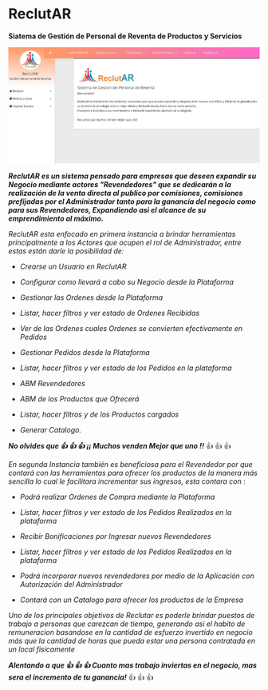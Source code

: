 # ReclutAR
**Siatema de Gestión de Personal de Reventa de Productos y Servicios**

![](imagenes/Bienvenida.jpg)

***ReclutAR es un sistema pensado para empresas que deseen expandir su Negocio mediante actores "Revendedores" que se dedicarán a la realización de la venta directa al publico por comisiones, comisiones prefijadas por el Administrador tanto para la ganancia del negocio como para sus Revendedores, Expandiendo asi el alcance de su emprendimiento al máximo.***

*ReclutAR esta enfocado en primera instancia a brindar herramientas principalmente a los Actores que ocupen el rol de Administrador, entre estas están darle la posibilidad de:*

- *Crearse un Usuario en ReclutAR*

- *Configurar como llevará a cabo su Negocio desde la Plataforma*

- *Gestionar las Ordenes desde la Plataforma*

- *Listar, hacer filtros y ver estado de Ordenes Recibidas*

- *Ver de las Ordenes cuales Ordenes se convierten efectivamente en Pedidos*

- *Gestionar Pedidos desde la Plataforma*

- *Listar, hacer filtros y ver estado de los Pedidos en la plataforma*

- *ABM Revendedores*

- *ABM de los Productos que Ofrecerá*

- *Listar, hacer filtros y de los Productos cargados*

- *Generar Catalogo.*



***No olvides que  :+1: :+1: :+1: ¡¡ Muchos venden Mejor que uno !!*** :+1: :+1: :+1:




*En segunda Instancia también es beneficiosa para el Revendedor por que contará con las herramientas para ofrecer los productos de la manera más sencilla lo cual le facilitara incrementar sus ingresos, esta contara con* :

- *Podrá realizar Ordenes de Compra mediante la Plataforma*

- *Listar, hacer filtros y ver estado de los Pedidos Realizados en la plataforma*

- *Recibir Bonificaciones por Ingresar nuevos Revendedores*

- *Listar, hacer filtros y ver estado de los Pedidos Realizados en la plataforma*

- *Podrá incorporar nuevos revendedores por medio de la Aplicación con Autorización del Administrador*

- *Contará con un Catalogo para ofrecer los productos de la Empresa*

*Uno de los principales objetivos de Reclutar es poderle brindar puestos de trabajo a personas que carezcan de tiempo, generando asi el habito de remuneracion basandose en la cantidad de esfuerzo invertido en negocio más que la cantidad de horas que pueda estar una persona contratada en un local fisicamente*

***Alentando a que :+1: :+1: :+1: Cuanto mas trabajo inviertas en el negocio, mas sera el incremento de tu ganancia!*** :+1: :+1: :+1: 




